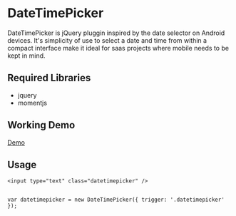 <p>
<h1>DateTimePicker</h1>
DateTimePicker is jQuery pluggin inspired by the date selector on Android devices. It's simplicity of use to select a date and time from within a compact interface make it ideal for saas projects where mobile needs to be kept in mind.
</p>
<p>
<h2>Required Libraries</h2>
<ul>
<li>jquery</li>
<li>momentjs</li>
</ul>
</p>
<p>
<h2>Working Demo</h2>
<a href="http://apps.majesticpenguin.com/datetimepicker/" target="_blank">Demo</a>
</p>
<p>
<h2>Usage</h2>
<pre><code>&lt;input type="text" class="datetimepicker" /&gt;

var datetimepicker = new DateTimePicker({
    trigger: '.datetimepicker'
});</code></pre>
</p>
